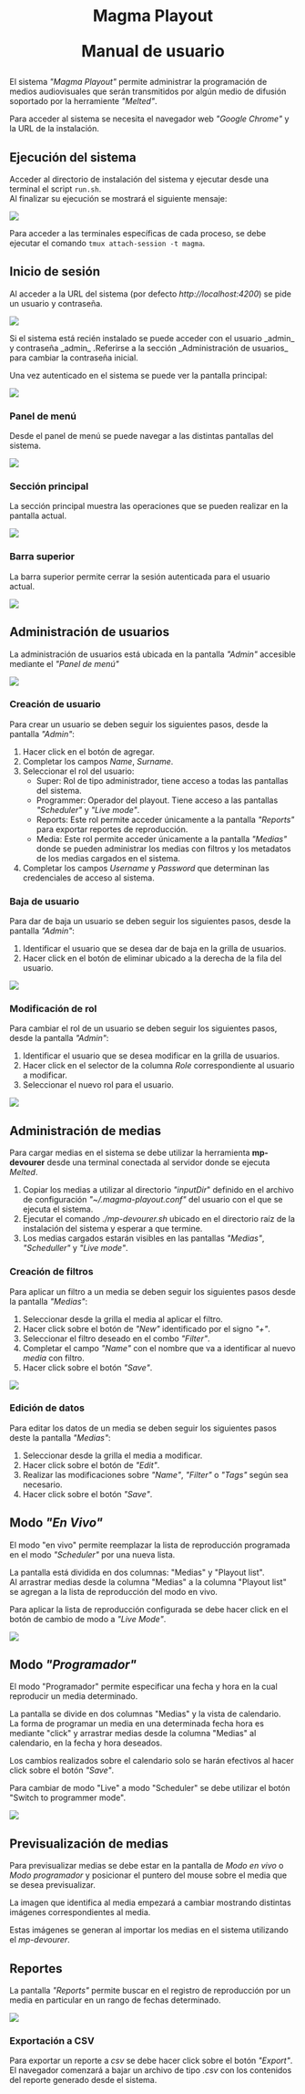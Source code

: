 <h1 align="center"><p>Magma Playout</p>
<p>Manual de usuario</p></h1>

El sistema _"Magma Playout"_ permite administrar la programación de medios audiovisuales que serán transmitidos por algún medio de difusión soportado por la herramiente _"Melted"_.  

Para acceder al sistema se necesita el navegador web _"Google Chrome"_ y la URL de la instalación.

## Ejecución del sistema

Acceder al directorio de instalación del sistema y ejecutar desde una terminal el script ```run.sh```.  
Al finalizar su ejecución se mostrará el siguiente mensaje:  
<p align="left">
	<img src="imgs/run.png"/>
</p>  

Para acceder a las terminales específicas de cada proceso, se debe ejecutar el comando ```tmux attach-session -t magma```.  


## Inicio de sesión

​Al acceder a la URL del sistema (por defecto _http://localhost:4200_) se pide un usuario y contraseña.  
<p align="left">
	<img src="imgs/login.png"/>
</p>  
Si el sistema está recién instalado se puede acceder con el usuario ​_admin_ y contraseñ​a _admin_​ .  
​Referirse a la sección _Administración de usuarios_ para cambiar la contraseña inicial.​

Una vez autenticado en el sistema se puede ver la pantalla principal:  
<p align="left">
	<img src="imgs/main.png"/>
</p> 

### Panel de menú

Desde el panel de menú se puede navegar a las distintas pantallas del sistema.  
<p align="left">
	<img src="imgs/menu_panel.png"/>
</p> 

### Sección principal

La sección principal muestra las operaciones que se pueden realizar en la pantalla actual.

<p align="left">
	<img src="imgs/main_section.png"/>
</p> 

### Barra superior

La barra superior permite cerrar la sesión autenticada para el usuario actual.

<p align="left">
	<img src="imgs/logout.png"/>
</p> 

## Administración de usuarios

La administración de usuarios está ubicada en la pantalla _"Admin"_ accesible mediante el _"Panel de menú"_

<p align="left">
	<img src="imgs/admin_user.png"/>
</p> 

### Creación de usuario

Para crear un usuario se deben seguir los siguientes pasos, desde la pantalla _"Admin"_:

1. Hacer click en el botón de agregar.
1. Completar los campos _Name_, _Surname_.
1. Seleccionar el rol del usuario:
    - Super: Rol de tipo administrador, tiene acceso a todas las pantallas del sistema.
    - Programmer: Operador del playout. Tiene acceso a las pantallas _"Scheduler"_ y _"Live mode"_.
    - Reports: Este rol permite acceder únicamente a la pantalla _"Reports"_ para exportar reportes de reproducción.
    - Media: Este rol permite acceder únicamente a la pantalla _"Medias"_ donde se pueden administrar los medias con filtros y los metadatos de los medias cargados en el sistema.
1. Completar los campos _Username_ y _Password_ que determinan las credenciales de acceso al sistema.

### Baja de usuario

Para dar de baja un usuario se deben seguir los siguientes pasos, desde la pantalla _"Admin"_:

1. Identificar el usuario que se desea dar de baja en la grilla de usuarios.
1. Hacer click en el botón de eliminar ubicado a la derecha de la fila del usuario.

<p align="left">
	<img src="imgs/remove_user.png"/>
</p> 

### Modificación de rol

Para cambiar el rol de un usuario se deben seguir los siguientes pasos, desde la pantalla _"Admin"_:

1. Identificar el usuario que se desea modificar en la grilla de usuarios.
1. Hacer click en el selector de la columna _Role_ correspondiente al usuario a modificar.
1. Seleccionar el nuevo rol para el usuario.

<p align="left">
	<img src="imgs/user_role.png"/>
</p> 

## Administración de medias

Para cargar medias en el sistema se debe utilizar la herramienta **mp-devourer** desde una terminal conectada al servidor donde se ejecuta _Melted_.

1. Copiar los medias a utilizar al directorio _"inputDir_" definido en el archivo de configuración _"~/.magma-playout.conf"_ del usuario con el que se ejecuta el sistema.
1. Ejecutar el comando _./mp-devourer.sh_ ubicado en el directorio raíz de la instalación del sistema y esperar a que termine.
1. Los medias cargados estarán visibles en las pantallas _"Medias"_, _"Scheduller"_ y _"Live mode"_.

### Creación de filtros

Para aplicar un filtro a un media se deben seguir los siguientes pasos desde la pantalla _"Medias"_:

1. Seleccionar desde la grilla el media al aplicar el filtro.
1. Hacer click sobre el botón de _"New"_ identificado por el signo _"+"_.
1. Seleccionar el filtro deseado en el combo _"Filter"_.
1. Completar el campo _"Name"_ con el nombre que va a identificar al nuevo _media_ con filtro.
1. Hacer click sobre el botón _"Save"_.

<p align="left">
	<img src="imgs/new_filter.png"/>
</p> 

### Edición de datos

Para editar los datos de un media se deben seguir los siguientes pasos deste la pantalla _"Medias"_:

1. Seleccionar desde la grilla el media a modificar.
1. Hacer click sobre el botón de _"Edit"_.
1. Realizar las modificaciones sobre _"Name"_, _"Filter"_ o _"Tags"_ según sea necesario.
1. Hacer click sobre el botón _"Save"_.

## Modo _"En Vivo"_

El modo "en vivo" permite reemplazar la lista de reproducción programada en el modo _"Scheduler"_ por una nueva lista.  

La pantalla está dividida en dos columnas: "Medias" y "Playout list".  
Al arrastrar medias desde la columna "Medias" a la columna "Playout list" se agregan a la lista de reproducción del modo en vivo.

Para aplicar la lista de reproducción configurada se debe hacer click en el botón de cambio de modo a _"Live Mode"_.

<p align="left">
	<img src="imgs/livemode.png"/>
</p> 

## Modo _"Programador"_

El modo "Programador" permite especificar una fecha y hora en la cual reproducir un media determinado.

La pantalla se divide en dos columnas "Medias" y la vista de calendario.  
La forma de programar un media en una determinada fecha hora es mediante "click" y arrastrar medias desde la columna "Medias" al calendario, en la fecha y hora deseados.

Los cambios realizados sobre el calendario solo se harán efectivos al hacer click sobre el botón _"Save"_.

Para cambiar de modo "Live" a modo "Scheduler" se debe utilizar el botón "Switch to programmer mode".

<p align="left">
	<img src="imgs/schedulermode.png"/>
</p> 

## Previsualización de medias

Para previsualizar medias se debe estar en la pantalla de _Modo en vivo_ o _Modo programador_ y posicionar el puntero del mouse sobre el media que se desea previsualizar.

La imagen que identifica al media empezará a cambiar mostrando distintas imágenes correspondientes al media.

Estas imágenes se generan al importar los medias en el sistema utilizando el _mp-devourer_.

## Reportes

La pantalla _"Reports"_ permite buscar en el registro de reproducción por un media en particular en un rango de fechas determinado.

<p align="left">
	<img src="imgs/reports.png"/>
</p> 

### Exportación a CSV

Para exportar un reporte a _csv_ se debe hacer click sobre el botón _"Export"_.  
El navegador comenzará a bajar un archivo de tipo _.csv_ con los contenidos del reporte generado desde el sistema.